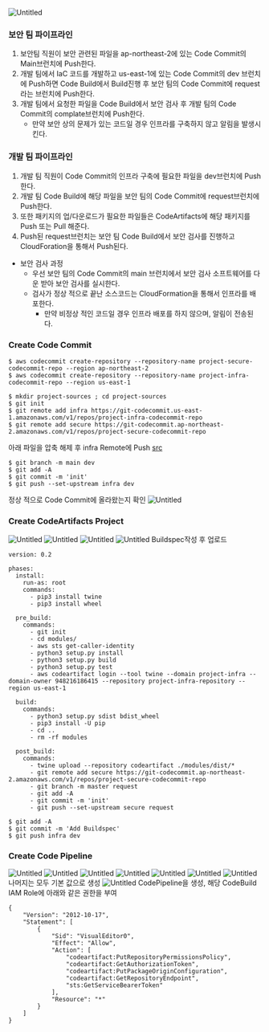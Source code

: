 ![Untitled](https://github.com/LeeSeokBln/multiple-rigion-code-pipelines-security-checks-and-code-artifacts/assets/101256150/62669117-cab3-426c-aaa3-f88376866e5d)
### 보안 팀 파이프라인
1. 보안팀 직원이 보안 관련된 파일을 ap-northeast-2에 있는 Code Commit의 Main브런치에 Push한다.
2. 개발 팀에서 IaC 코드를 개발하고 us-east-1에 있는 Code Commit의 dev 브런치에 Push하면 Code Build에서 Build진행 후 보안 팀의 Code Commit에 request라는 브런치에 Push한다.
3. 개발 팀에서 요청한 파일을 Code Build에서 보안 검사 후 개발 팀의 Code Commit의 complate브런치에 Push한다.
   - 만약 보안 상의 문제가 있는 코드일 경우 인프라를 구축하지 않고 알림을 발생시킨다.
### 개발 팀 파이프라인
1. 개발 팀 직원이 Code Commit의 인프라 구축에 필요한 파일을 dev브런치에 Push한다.
2. 개발 팀 Code Build에 해당 파일을 보안 팀의 Code Commit에 request브런치에 Push한다.
3. 또한 패키지의 업/다운로드가 필요한 파일들은 CodeArtifacts에 해당 패키지를 Push 또는 Pull 해준다.
4. Push된 request브런치는 보안 팀 Code Build에서 보안 검사를 진행하고 CloudForation을 통해서 Push된다.
 - 보안 검사 과정
     -  우선 보안 팀의 Code Commit의 main 브런치에서 보안 검사 소프트웨어를 다운 받아 보안 검사를 실시한다.
     -  검사가 정상 적으로 끝난 소스코드는 CloudFormation을 통해서 인프라를 배포한다.
          - 만약 비정상 적인 코드일 경우 인프라 배포를 하지 않으며, 알림이 전송된다.
### Create Code Commit
```
$ aws codecommit create-repository --repository-name project-secure-codecommit-repo --region ap-northeast-2
$ aws codecommit create-repository --repository-name project-infra-codecommit-repo --region us-east-1
```
```
$ mkdir project-sources ; cd project-sources
$ git init
$ git remote add infra https://git-codecommit.us-east-1.amazonaws.com/v1/repos/project-infra-codecommit-repo
$ git remote add secure https://git-codecommit.ap-northeast-2.amazonaws.com/v1/repos/project-secure-codecommit-repo
```
아래 파일을 압축 해제 후 infra Remote에 Push 
[src]
```
$ git branch -m main dev
$ git add -A
$ git commit -m 'init'
$ git push --set-upstream infra dev
```
정상 적으로 Code Commit에 올라왔는지 확인
![Untitled](https://github.com/LeeSeokBln/multiple-rigion-code-pipelines-security-checks-and-code-artifacts/assets/101256150/50f4aaa5-336a-4d24-ae97-0096650033b5)

### Create CodeArtifacts Project
![Untitled](https://github.com/LeeSeokBln/multiple-rigion-code-pipelines-security-checks-and-code-artifacts/assets/101256150/117cdf09-35c3-49f5-967c-f0eb4a87db98)
![Untitled](https://github.com/LeeSeokBln/multiple-rigion-code-pipelines-security-checks-and-code-artifacts/assets/101256150/f1ff4fc2-1ce3-4fab-aa3d-5e5251cd5b60)
![Untitled](https://github.com/LeeSeokBln/multiple-rigion-code-pipelines-security-checks-and-code-artifacts/assets/101256150/f59f4453-1b74-46d0-9457-06d7364fbedc)
![Untitled](https://github.com/LeeSeokBln/multiple-rigion-code-pipelines-security-checks-and-code-artifacts/assets/101256150/2bf9ef24-6ddc-4584-bf48-7cd0be74b711)
Buildspec작성 후 업로드
```
version: 0.2

phases:
  install:
    run-as: root
    commands:
      - pip3 install twine
      - pip3 install wheel
      
  pre_build:
    commands:
      - git init
      - cd modules/
      - aws sts get-caller-identity
      - python3 setup.py install
      - python3 setup.py build
      - python3 setup.py test
      - aws codeartifact login --tool twine --domain project-infra --domain-owner 948216186415 --repository project-infra-repository --region us-east-1

  build:
    commands:
      - python3 setup.py sdist bdist_wheel
      - pip3 install -U pip
      - cd ..
      - rm -rf modules

  post_build:
    commands:
      - twine upload --repository codeartifact ./modules/dist/*
      - git remote add secure https://git-codecommit.ap-northeast-2.amazonaws.com/v1/repos/project-secure-codecommit-repo
      - git branch -m master request
      - git add -A
      - git commit -m 'init'
      - git push --set-upstream secure request
```
```
$ git add -A
$ git commit -m 'Add Buildspec'
$ git push infra dev
```
### Create Code Pipeline
![Untitled](https://github.com/LeeSeokBln/multiple-rigion-code-pipelines-security-checks-and-code-artifacts/assets/101256150/7f635303-d0b6-47ce-87a9-5305341c14c0)
![Untitled](https://github.com/LeeSeokBln/multiple-rigion-code-pipelines-security-checks-and-code-artifacts/assets/101256150/1d9da1f1-b654-409f-9bbd-c6155b8db97d)
![Untitled](https://github.com/LeeSeokBln/multiple-rigion-code-pipelines-security-checks-and-code-artifacts/assets/101256150/20a4e29f-c36e-4bc7-a379-f1a42f4f28d6)
![Untitled](https://github.com/LeeSeokBln/multiple-rigion-code-pipelines-security-checks-and-code-artifacts/assets/101256150/227c1967-93e4-421c-8558-abc2b7e64715)
![Untitled](https://github.com/LeeSeokBln/multiple-rigion-code-pipelines-security-checks-and-code-artifacts/assets/101256150/e8ecbea7-34cd-4ec9-b7e2-8f24300bc5c5)
![Untitled](https://github.com/LeeSeokBln/multiple-rigion-code-pipelines-security-checks-and-code-artifacts/assets/101256150/debf7e2f-9b56-480d-80ca-98203ea867eb)
![Untitled](https://github.com/LeeSeokBln/multiple-rigion-code-pipelines-security-checks-and-code-artifacts/assets/101256150/58756b9c-e119-42bf-b484-14b4e34dd9cc)
나머지는 모두 기본 값으로 생성
![Untitled](https://github.com/LeeSeokBln/multiple-rigion-code-pipelines-security-checks-and-code-artifacts/assets/101256150/40a34f1b-ae7c-4104-ab16-9a25ec5e1a07)
CodePipeline을 생성, 해당 CodeBuild IAM Role에 아래와 같은 권한을 부여
```
{
    "Version": "2012-10-17",
    "Statement": [
        {
            "Sid": "VisualEditor0",
            "Effect": "Allow",
            "Action": [
                "codeartifact:PutRepositoryPermissionsPolicy",
                "codeartifact:GetAuthorizationToken",
                "codeartifact:PutPackageOriginConfiguration",
                "codeartifact:GetRepositoryEndpoint",
                "sts:GetServiceBearerToken"
            ],
            "Resource": "*"
        }
    ]
}
```
[src]: https://github.com/LeeSeokBln/multiple-rigion-code-pipelines-security-checks-and-code-artifacts/blob/main/infra_main.zip
